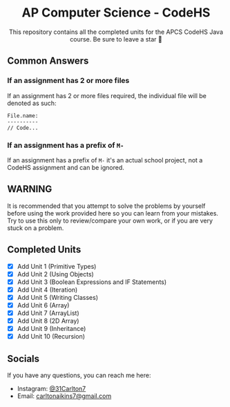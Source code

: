 <h1 align="center">AP Computer Science - CodeHS</h1> <p align="center">This repository contains all the completed units for the APCS CodeHS Java course. Be sure to leave a star 🌟</p>

## Common Answers
### If an assignment has 2 or more files
If an assignment has 2 or more files required, the individual file will be denoted as such:

```
File.name:
----------
// Code...
```

### If an assignment has a prefix of `M-`
If an assignment has a prefix of `M-` it's an actual school project, not a CodeHS assignment and can be ignored.

## WARNING

It is recommended that you attempt to solve the problems by yourself before using the work provided here so you can learn from your mistakes. Try to use this only to review/compare your own work, or if you are very stuck on a problem.


## Completed Units
- [X] Add Unit 1 (Primitive Types)
- [X] Add Unit 2 (Using Objects)
- [X] Add Unit 3 (Boolean Expressions and IF Statements)
- [X] Add Unit 4 (Iteration)
- [X] Add Unit 5 (Writing Classes)
- [X] Add Unit 6 (Array)
- [X] Add Unit 7 (ArrayList)
- [X] Add Unit 8 (2D Array)
- [X] Add Unit 9 (Inheritance)
- [X] Add Unit 10 (Recursion)

## Socials
If you have any questions, you can reach me here:

- Instagram: [@31Carlton7](https://www.instagram.com/31carlton7/)
- Email: carltonaikins7@gmail.com
